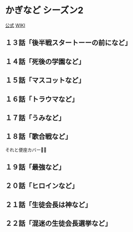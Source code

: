 # かぎなど シーズン2

[公式](https://kaginado.com/) 
[WIKI](https://ja.wikipedia.org/wiki/%E3%81%8B%E3%81%8E%E3%81%AA%E3%81%A9) 

## １３話「後半戦スタートーーの前になど」

## １４話「死後の学園など」

## １５話「マスコットなど」

## １６話「トラウマなど」

## １７話「うみなど」

## １８話「歌合戦など」

それと便座カバー:singer:

## １９話「最強など」

## ２０話「ヒロインなど」

## ２１話「生徒会長は神など」

## ２２話「混迷の生徒会長選挙など」
